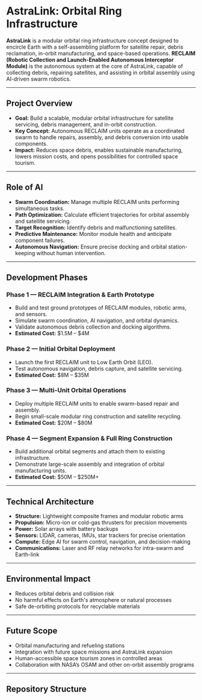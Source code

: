 # AstraLink: Orbital Ring Infrastructure

**AstraLink** is a modular orbital ring infrastructure concept designed to encircle Earth with a self-assembling platform for satellite repair, debris reclamation, in-orbit manufacturing, and space-based operations. **RECLAIM (Robotic Collection and Launch-Enabled Autonomous Interceptor Module)** is the autonomous system at the core of AstraLink, capable of collecting debris, repairing satellites, and assisting in orbital assembly using AI-driven swarm robotics.

---

## Project Overview
- **Goal:** Build a scalable, modular orbital infrastructure for satellite servicing, debris management, and in-orbit construction.  
- **Key Concept:** Autonomous RECLAIM units operate as a coordinated swarm to handle repairs, assembly, and debris conversion into usable components.  
- **Impact:** Reduces space debris, enables sustainable manufacturing, lowers mission costs, and opens possibilities for controlled space tourism.  

---

## Role of AI
- **Swarm Coordination:** Manage multiple RECLAIM units performing simultaneous tasks.  
- **Path Optimization:** Calculate efficient trajectories for orbital assembly and satellite servicing.  
- **Target Recognition:** Identify debris and malfunctioning satellites.  
- **Predictive Maintenance:** Monitor module health and anticipate component failures.  
- **Autonomous Navigation:** Ensure precise docking and orbital station-keeping without human intervention.  

---

## Development Phases

### Phase 1 — RECLAIM Integration & Earth Prototype
- Build and test ground prototypes of RECLAIM modules, robotic arms, and sensors.  
- Simulate swarm coordination, AI navigation, and orbital dynamics.  
- Validate autonomous debris collection and docking algorithms.  
- **Estimated Cost:** $1.5M – $4M  

### Phase 2 — Initial Orbital Deployment
- Launch the first RECLAIM unit to Low Earth Orbit (LEO).  
- Test autonomous navigation, debris capture, and satellite servicing.  
- **Estimated Cost:** $8M – $35M  

### Phase 3 — Multi-Unit Orbital Operations
- Deploy multiple RECLAIM units to enable swarm-based repair and assembly.  
- Begin small-scale modular ring construction and satellite recycling.  
- **Estimated Cost:** $20M – $80M  

### Phase 4 — Segment Expansion & Full Ring Construction
- Build additional orbital segments and attach them to existing infrastructure.  
- Demonstrate large-scale assembly and integration of orbital manufacturing units.  
- **Estimated Cost:** $50M – $250M+  

---

## Technical Architecture
- **Structure:** Lightweight composite frames and modular robotic arms  
- **Propulsion:** Micro-ion or cold-gas thrusters for precision movements  
- **Power:** Solar arrays with battery backups  
- **Sensors:** LIDAR, cameras, IMUs, star trackers for precise orientation  
- **Compute:** Edge AI for swarm control, navigation, and decision-making  
- **Communications:** Laser and RF relay networks for intra-swarm and Earth-link  

---

## Environmental Impact
- Reduces orbital debris and collision risk  
- No harmful effects on Earth's atmosphere or natural processes  
- Safe de-orbiting protocols for recyclable materials  

---

## Future Scope
- Orbital manufacturing and refueling stations  
- Integration with future space missions and AstraLink expansion  
- Human-accessible space tourism zones in controlled areas  
- Collaboration with NASA’s OSAM and other on-orbit assembly programs  

---

## Repository Structure
